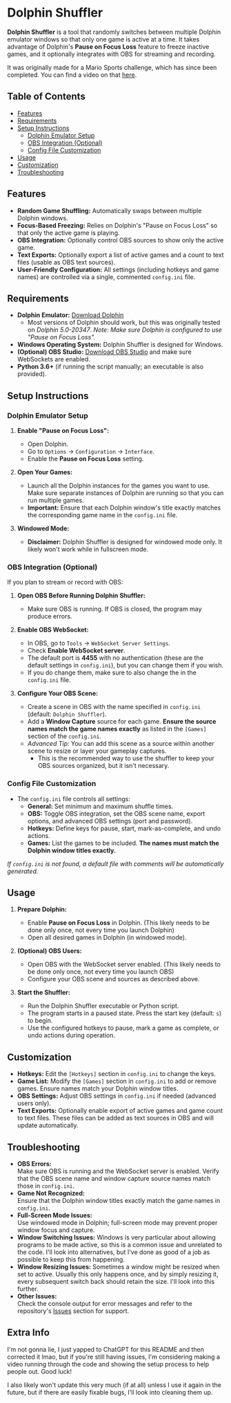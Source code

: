 # Dolphin Shuffler

**Dolphin Shuffler** is a tool that randomly switches between multiple Dolphin emulator windows so that only one game is active at a time. It takes advantage of Dolphin's **Pause on Focus Loss** feature to freeze inactive games, and it optionally integrates with OBS for streaming and recording.

It was originally made for a Mario Sports challenge, which has since been completed. You can find a video on that [here](https://youtu.be/3JZnNCoOZkw).

## Table of Contents

- [Features](#features)
- [Requirements](#requirements)
- [Setup Instructions](#setup-instructions)
  - [Dolphin Emulator Setup](#dolphin-emulator-setup)
  - [OBS Integration (Optional)](#obs-integration-optional)
  - [Config File Customization](#config-file-customization)
- [Usage](#usage)
- [Customization](#customization)
- [Troubleshooting](#troubleshooting)

## Features

- **Random Game Shuffling:** Automatically swaps between multiple Dolphin windows.
- **Focus-Based Freezing:** Relies on Dolphin's "Pause on Focus Loss" so that only the active game is playing.
- **OBS Integration:** Optionally control OBS sources to show only the active game.
- **Text Exports:** Optionally export a list of active games and a count to text files (usable as OBS text sources).
- **User-Friendly Configuration:** All settings (including hotkeys and game names) are controlled via a single, commented `config.ini` file.

## Requirements

- **Dolphin Emulator:** [Download Dolphin](https://dolphin-emu.org/)
    - Most versions of Dolphin should work, but this was originally tested on *Dolphin 5.0-20347*.
  *Note: Make sure Dolphin is configured to use "Pause on Focus Loss".*
- **Windows Operating System:** Dolphin Shuffler is designed for Windows.
- **(Optional) OBS Studio:** [Download OBS Studio](https://obsproject.com/) and make sure WebSockets are enabled.
- **Python 3.6+** (if running the script manually; an executable is also provided).

## Setup Instructions

### Dolphin Emulator Setup

1. **Enable "Pause on Focus Loss":**
   - Open Dolphin.
   - Go to `Options` → `Configuration` → `Interface`.
   - Enable the **Pause on Focus Loss** setting.

2. **Open Your Games:**
   - Launch all the Dolphin instances for the games you want to use. Make sure separate instances of Dolphin are running so that you can run multiple games.
   - **Important:** Ensure that each Dolphin window's title exactly matches the corresponding game name in the `config.ini` file.

3. **Windowed Mode:**
   - **Disclaimer:** Dolphin Shuffler is designed for windowed mode only. It likely won't work while in fullscreen mode.

### OBS Integration (Optional)

If you plan to stream or record with OBS:

1. **Open OBS Before Running Dolphin Shuffler:**
   - Make sure OBS is running. If OBS is closed, the program may produce errors.

2. **Enable OBS WebSocket:**
   - In OBS, go to `Tools` → `WebSocket Server Settings`.
   - Check **Enable WebSocket server**.
   - The default port is **4455** with no authentication (these are the default settings in `config.ini`), but you can change them if you wish.
   * If you do change them, make sure to also change the in the `config.ini` file.

3. **Configure Your OBS Scene:**
   - Create a scene in OBS with the name specified in `config.ini` (default: `Dolphin Shuffler`).
   - Add a **Window Capture** source for each game. **Ensure the source names match the game names exactly** as listed in the `[Games]` section of the `config.ini`.
   - *Advanced Tip:* You can add this scene as a source within another scene to resize or layer your gameplay captures.
        - This is the recommended way to use the shuffler to keep your OBS sources organized, but it isn't necessary.

### Config File Customization

- The `config.ini` file controls all settings:
  - **General:** Set minimum and maximum shuffle times.
  - **OBS:** Toggle OBS integration, set the OBS scene name, export options, and advanced OBS settings (port and password).
  - **Hotkeys:** Define keys for pause, start, mark-as-complete, and undo actions.
  - **Games:** List the games to be included. **The names must match the Dolphin window titles exactly.**

*If `config.ini` is not found, a default file with comments will be automatically generated.*

## Usage

1. **Prepare Dolphin:**
   - Enable **Pause on Focus Loss** in Dolphin. (This likely needs to be done only once, not every time you launch Dolphin)
   - Open all desired games in Dolphin (in windowed mode).

2. **(Optional) OBS Users:**
   - Open OBS with the WebSocket server enabled. (This likely needs to be done only once, not every time you launch OBS)
   - Configure your OBS scene and sources as described above.

3. **Start the Shuffler:**
   - Run the Dolphin Shuffler executable or Python script.
   - The program starts in a paused state. Press the start key (default: `s`) to begin.
   - Use the configured hotkeys to pause, mark a game as complete, or undo actions during operation.

## Customization

- **Hotkeys:** Edit the `[Hotkeys]` section in `config.ini` to change the keys.
- **Game List:** Modify the `[Games]` section in `config.ini` to add or remove games. Ensure names match your Dolphin window titles.
- **OBS Settings:** Adjust OBS settings in `config.ini` if needed (advanced users only).
- **Text Exports:** Optionally enable export of active games and game count to text files. These files can be added as text sources in OBS and will update automatically.

## Troubleshooting

- **OBS Errors:**  
  Make sure OBS is running and the WebSocket server is enabled. Verify that the OBS scene name and window capture source names match those in `config.ini`.
- **Game Not Recognized:**  
  Ensure that the Dolphin window titles exactly match the game names in `config.ini`.
- **Full-Screen Mode Issues:**  
  Use windowed mode in Dolphin; full-screen mode may prevent proper window focus and capture.
- **Window Switching Issues:**
  Windows is very particular about allowing programs to be made active, so this is a common issue and unrelated to the code. I'll look into alternatives, but I've done as good of a job as possible to keep this from happening.
- **Window Resizing Issues:**
  Sometimes a window might be resized when set to active. Usually this only happens once, and by simply resizing it, every subsequent switch back should retain the size. I'll look into this further.
- **Other Issues:**  
  Check the console output for error messages and refer to the repository's [Issues](https://github.com/raysfire/dolphin-shuffler/issues) section for support.

## Extra Info

I'm not gonna lie, I just yapped to ChatGPT for this README and then corrected it lmao, but if you're still having issues, I'm considering making a video running through the code and showing the setup process to help people out. Good luck!

I also likely won't update this very much (if at all) unless I use it again in the future, but if there are easily fixable bugs, I'll look into cleaning them up.